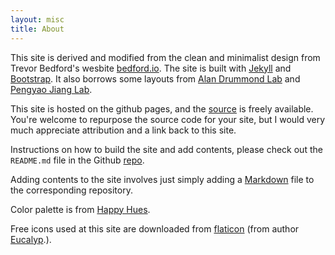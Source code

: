 ```yaml
---
layout: misc
title: About
---
```



This site is derived and modified from the clean and minimalist design from Trevor Bedford's wesbite [bedford.io](http://bedford.io). The site is built with [Jekyll](http://jekyllrb.com/) and [Bootstrap](http://getbootstrap.com/). It also borrows some layouts from [Alan Drummond Lab](http://drummondlab.org) and [Pengyao Jiang Lab](https://pyjiang.github.io/). 


This site is hosted on the github pages, and the [source](https://github.com/pyjiang/pyjiang.github.io) is freely available. You're welcome to repurpose the source code for your site, but I would very much appreciate attribution and a link back to this site. 

Instructions on how to build the site and add contents, please check out the `README.md` file in the Github [repo](https://github.com/pyjiang/pyjiang.github.io). 

Adding contents to the site involves just simply adding a [Markdown](http://daringfireball.net/projects/markdown/) file to the corresponding repository. 

Color palette is from [Happy Hues](https://www.happyhues.co/palettes/11).

Free icons used at this site are downloaded from [flaticon](https://www.flaticon.com/) (from author [Eucalyp](https://www.flaticon.com/free-icon/experiment_1643812).). 


